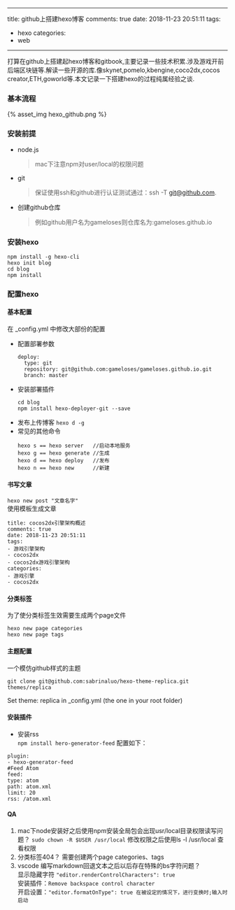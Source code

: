 
---
title: github上搭建hexo博客
comments: true
date: 2018-11-23 20:51:11
tags:
- hexo
categories:
- web
---


打算在github上搭建起hexo博客和gitbook,主要记录一些技术积累.涉及游戏开前后端区块链等.解读一些开源的库.像skynet,pomelo,kbengine,coco2dx,cocos creator,ETH,goworld等.本文记录一下搭建hexo的过程纯属经验之谈.
### 基本流程
{% asset_img hexo_github.png %}

### 安装前提
- node.js
  > mac下注意npm对user/local的权限问题
- git  
  > 保证使用ssh和github进行认证测试通过：ssh -T git@github.com.
- 创建github仓库
  > 例如github用户名为gameloses则仓库名为:gameloses.github.io

### 安装hexo
```
npm install -g hexo-cli
hexo init blog
cd blog
npm install
```
### 配置hexo   
#### 基本配置   
在 _config.yml 中修改大部份的配置  
- 配置部署参数
  ```
  deploy:
    type: git
    repository: git@github.com:gameloses/gameloses.github.io.git
    branch: master
  ```
- 安装部署插件      
  ```
  cd blog
  npm install hexo-deployer-git --save
  ```
- 发布上传博客
  `hexo d -g`
- 常见的其他命令
  ```
  hexo s == hexo server   //启动本地服务
  hexo g == hexo generate //生成
  hexo d == hexo deploy   //发布
  hexo n == hexo new      //新建
  ```
#### 书写文章
`hexo new post "文章名字"`  
使用模板生成文章
```  
title: cocos2dx引擎架构概述
comments: true
date: 2018-11-23 20:51:11
tags:
- 游戏引擎架构
- cocos2dx
- cocos2dx游戏引擎架构
categories:
- 游戏引擎
- cocos2dx
```
#### 分类标签
为了使分类标签生效需要生成两个page文件
```
hexo new page categories
hexo new page tags
```
#### 主题配置
一个模仿github样式的主题
```
git clone git@github.com:sabrinaluo/hexo-theme-replica.git themes/replica
```

Set theme: replica in _config.yml (the one in your root folder)     
#### 安装插件
- 安装rss   
`npm install hero-generator-feed`
配置如下：
```
plugin:
- hexo-generator-feed
#Feed Atom
feed:
type: atom
path: atom.xml
limit: 20
rss: /atom.xml
```

#### QA     
1. mac下node安装好之后使用npm安装全局包会出现usr/local目录权限读写问题？
`sudo chown -R $USER /usr/local`
修改权限之后使用ls -l /usr/local 查看权限
2. 分类标签404？
需要创建两个page categories、tags
3. vscode 编写markdown回退文本之后以后存在特殊的bs字符问题？    
显示隐藏字符 `"editor.renderControlCharacters": true`   
安装插件：`Remove backspace control character`  
开启设置：`"editor.formatOnType": true 在被设定的情况下，进行变换时;输入时启动`

